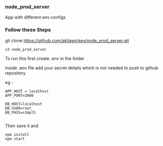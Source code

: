 ### node_prod_server
App with different env configs

### Follow these Steps

git clone https://github.com/akilawickey/node_prod_server.git

```
cd node_prod_server

```

To run this first create .env in the folder

inside .env file add your secret details which is not needed to push to github repository

eg -  

```
APP_HOST = localhost
APP_PORT=3000

DB_HOST=localhost
DB_USER=root
DB_PASS=s1mpl5


```

Then save it and 

```
npm install
npm start

```
